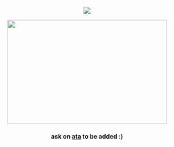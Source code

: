 
<div id="header" align="center">
  
![](https://komarev.com/ghpvc/?username=polysquad&style=plastic&color=lightgray&label=_fujomember_&base=1000)

<div id="header" align="center">
  
<img src=https://i.postimg.cc/pdzrTKtw/bebe82ba9f03253ac5a002104339c882.jpg width="370" height="240">

<div id="header" align="center">

#### ask on [ata](https://lufeng.atabook.org/) to be added :)



